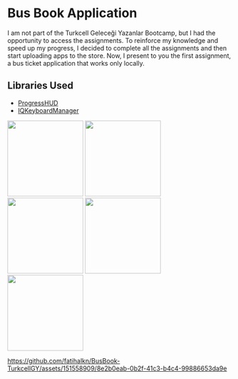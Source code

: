 # Bus Book Application
I am not part of the Turkcell Geleceği Yazanlar Bootcamp, but I had the opportunity to access the assignments. To reinforce my knowledge and speed up my progress, I decided to complete all the assignments and then start uploading apps to the store. Now, I present to you the first assignment, a bus ticket application that works only locally.


## Libraries Used
- [ProgressHUD](https://github.com/relatedcode/ProgressHUD)
- [IQKeyboardManager](https://github.com/hackiftekhar/IQKeyboardManager)







<img width="170" src="https://github.com/fatihalkn/BusBook-TurkcellGY/assets/151558909/678c0a37-cdf8-4605-8184-0f526ff0dc64">
<img width="170" src="https://github.com/fatihalkn/BusBook-TurkcellGY/assets/151558909/a797ef0a-6553-4b2c-88c7-f78fe3010b3c">
<img width="170" src="https://github.com/fatihalkn/BusBook-TurkcellGY/assets/151558909/e80813ef-33bc-4384-a58f-6e6de8f7d656">
<img width="170" src="https://github.com/fatihalkn/BusBook-TurkcellGY/assets/151558909/795af96d-ceb7-4cfe-a778-a76996dea6b8">
<img width="170" src="https://github.com/fatihalkn/BusBook-TurkcellGY/assets/151558909/a33c8c71-ccaa-46d7-a983-f227c0aad87f">


https://github.com/fatihalkn/BusBook-TurkcellGY/assets/151558909/8e2b0eab-0b2f-41c3-b4c4-99886653da9e

